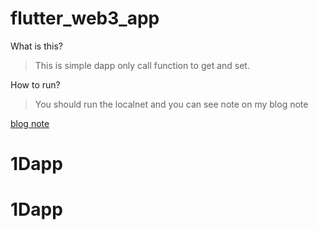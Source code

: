 # flutter_web3_app

What is this?

> This is simple dapp only call function to get and set.

How to run?

> You should run the localnet and you can see note on my blog note

[blog note](https://www.fufunote.com/2021/af04/)
# 1Dapp
# 1Dapp
